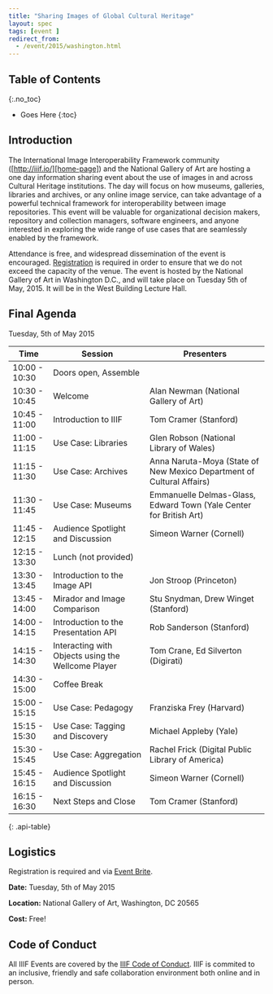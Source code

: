 ```yaml
---
title: "Sharing Images of Global Cultural Heritage"
layout: spec
tags: [event ]
redirect_from:
  - /event/2015/washington.html
---
```


## Table of Contents
{:.no_toc}

* Goes Here
{:toc}

## Introduction

The International Image Interoperability Framework community ([http://iiif.io/][home-page]) and the National Gallery of Art are hosting a one day information sharing event about the use of images in and across Cultural Heritage institutions.  The day will focus on how museums, galleries, libraries and archives, or any online image service, can take advantage of a powerful technical framework for interoperability between image repositories.   This event will be valuable for organizational decision makers, repository and collection managers, software engineers, and anyone interested in exploring the wide range of use cases that are seamlessly enabled by the framework.  

Attendance is free, and widespread dissemination of the event is encouraged.  [Registration][logistics] is required in order to ensure that we do not exceed the capacity of the venue.  The event is hosted by the National Gallery of Art in Washington D.C., and will take place on Tuesday 5th of May, 2015. It will be in the West Building Lecture Hall.

## Final Agenda

Tuesday, 5th of May 2015

| Time           | Session | Presenters |
| -------------- | ------- | ---------- |
| 10:00 - 10:30  | Doors open, Assemble |  |
| 10:30 - 10:45  | Welcome | Alan Newman (National Gallery of Art) |
| 10:45 - 11:00  | Introduction to IIIF | Tom Cramer (Stanford) |
| 11:00 - 11:15  | Use Case: Libraries | Glen Robson (National Library of Wales) |
| 11:15 - 11:30  | Use Case: Archives | Anna Naruta-Moya (State of New Mexico Department of Cultural Affairs) |
| 11:30 - 11:45  | Use Case: Museums | Emmanuelle Delmas-Glass, Edward Town (Yale Center for British Art) |
| 11:45 - 12:15  | Audience Spotlight and Discussion | Simeon Warner (Cornell)|
| 12:15 - 13:30  | Lunch (not provided)| |
| 13:30 - 13:45  | Introduction to the Image API | Jon Stroop (Princeton) |
| 13:45 - 14:00  | Mirador and Image Comparison | Stu Snydman, Drew Winget (Stanford) |
| 14:00 - 14:15  | Introduction to the Presentation API | Rob Sanderson (Stanford) |
| 14:15 - 14:30  | Interacting with Objects using the Wellcome Player | Tom Crane, Ed Silverton (Digirati) |
| 14:30 - 15:00  | Coffee Break| |
| 15:00 - 15:15  | Use Case: Pedagogy | Franziska Frey (Harvard) |
| 15:15 - 15:30  | Use Case: Tagging and Discovery | Michael Appleby (Yale) |
| 15:30 - 15:45  | Use Case: Aggregation | Rachel Frick (Digital Public Library of America) |
| 15:45 - 16:15  | Audience Spotlight and Discussion | Simeon Warner (Cornell) |
| 16:15 - 16:30  | Next Steps and Close | Tom Cramer (Stanford) |
{: .api-table}

## Logistics

Registration is required and via [Event Brite][event-brite].

__Date:__ Tuesday, 5th of May 2015

__Location:__ National Gallery of Art, Washington, DC 20565

__Cost:__ Free!


## Code of Conduct

All IIIF Events are covered by the [IIIF Code of Conduct][conduct]. IIIF is commited to an inclusive, friendly and safe collaboration environment both online and in person.

[home-page]: http://iiif.io/
[event-brite]: https://www.eventbrite.com/e/sharing-images-of-global-culture-tickets-15546122872
[conduct]: /event/conduct/
[logistics]: #logistics
[image-api]: /api/image/2.0/
[prezi-api]: /api/presentation/2.0/
